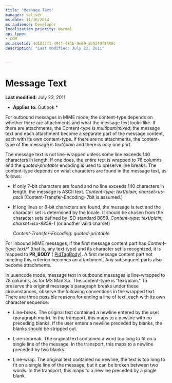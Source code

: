 ```yaml
---
title: "Message Text"
manager: soliver
ms.date: 11/16/2014
ms.audience: Developer
localization_priority: Normal
api_type:
- COM
ms.assetid: 4d1837f1-494f-481b-9e09-ab8249f1488c
description: "Last modified: July 23, 2011"
 
 
---
```


# Message Text

 **Last modified:** July 23, 2011 
  
 * **Applies to:** Outlook * 
  
For outbound messages in MIME mode, the content-type depends on whether there are attachments and what the message text looks like. If there are attachments, the Content-type is  _multipart/mixed;_ the message text and each attachment become a separate part of the message content, each with its own content-type. If there are no attachments, the content-type of the message is  _text/plain_ and there is only one part. 
  
The message text is not line-wrapped unless some line exceeds 140 characters in length. If one does, the entire text is wrapped to 76 columns and the  _quoted-printable_ encoding is used to preserve line breaks. The content-type depends on what characters are found in the message text, as follows: 
  
- If only 7-bit characters are found and no line exceeds 140 characters in length, the message is ASCII text. _Content-type: text/plain; charset=us-ascii_ (Content-Transfer-Encoding=7bit is assumed.) 
    
- If long lines or 8-bit characters are found, the message is text and the character set is determined by the locale. It should be chosen from the character sets defined by ISO standard 8859. _Content-type: text/plain; charset=iso-8859-1_ (or another valid charset) 
    
     _Content-Transfer-Encoding: quoted-printable_
    
For inbound MIME messages, if the first message content part has  _Content-type: text/\*_ (that is, any text type) and its character set is recognized, it is mapped to **PR_BODY** ( [PidTagBody](pidtagbody-canonical-property.md)). A first message content part not meeting this criterion becomes an attachment. Any subsequent parts also become attachments.
  
In uuencode mode, message text in outbound messages is line-wrapped to 78 columns, as for MS Mail 3.x. The content-type is "text/plain." To preserve the original message's paragraph breaks under these circumstances, observe the following conventions in the wrapped text. There are three possible reasons for ending a line of text, each with its own character sequence:
  
- Line-break. The original text contained a newline entered by the user (paragraph mark). In the transport, this maps to a newline with no preceding blanks. If the user enters a newline preceded by blanks, the blanks should be stripped out.
    
- Line-nobreak. The original text contained a word too long to fit on a single line of the message. In the transport, this maps to a newline preceded by two blanks.
    
- Line-wrap. The original text contained no newline, the text is too long to fit on a single line of the message, but it can be broken between two words. In the transport, this maps to a newline preceded by a single blank.
    

